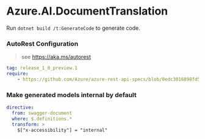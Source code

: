 # Azure.AI.DocumentTranslation

Run `dotnet build /t:GenerateCode` to generate code.

### AutoRest Configuration
> see https://aka.ms/autorest

``` yaml
tag: release_1_0_preview.1
require:
    - https://github.com/Azure/azure-rest-api-specs/blob/0edc3016898fd5f964358e7b323f5d41b06a5662/specification/cognitiveservices/data-plane/TranslatorText/readme.md
```

### Make generated models internal by default

``` yaml
directive:
  from: swagger-document
  where: $.definitions.*
  transform: >
    $["x-accessibility"] = "internal"
```
